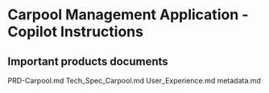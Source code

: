 <!-- Use this file to provide workspace-specific custom instructions to Copilot. For more details, visit https://code.visualstudio.com/docs/copilot/copilot-customization#_use-a-githubcopilotinstructionsmd-file -->

# Carpool Management Application - Copilot Instructions

## Important products documents

PRD-Carpool.md
Tech_Spec_Carpool.md
User_Experience.md
metadata.md
